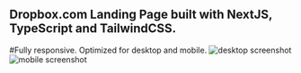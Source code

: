 ## Dropbox.com Landing Page built with NextJS, TypeScript and TailwindCSS.

#Fully responsive. Optimized for desktop and mobile.
![desktop screenshot](https://user-images.githubusercontent.com/14050333/200680158-6461bbc8-fa30-4572-ac06-27e3e96e7b71.png)
![mobile screenshot](https://user-images.githubusercontent.com/14050333/200680164-5edec096-fdec-44ba-8847-7fd787b00471.png)
